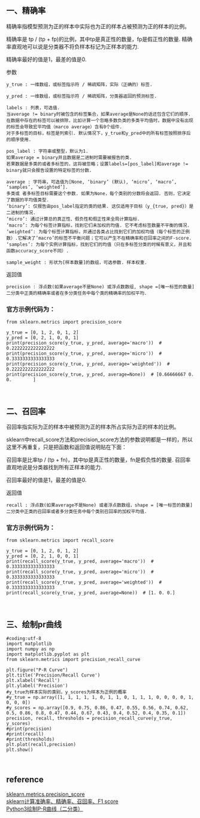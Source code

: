 ## 一、精确率
精确率指模型预测为正的样本中实际也为正的样本占被预测为正的样本的比例。

精确率是 tp / (tp + fp)的比例，其中tp是真正性的数量，fp是假正性的数量. 精确率直观地可以说是分类器不将负样本标记为正样本的能力.
 
精确率最好的值是1，最差的值是0.
 
参数
```
y_true : 一维数组，或标签指示符 / 稀疏矩阵，实际（正确的）标签.

y_pred : 一维数组，或标签指示符 / 稀疏矩阵，分类器返回的预测标签.

labels : 列表，可选值. 
当average != binary时被包含的标签集合，如果average是None的话还包含它们的顺序. 
在数据中存在的标签可以被排除，比如计算一个忽略多数负类的多类平均值时，数据中没有出现的标签会导致宏平均值（marco average）含有0个组件. 
对于多标签的目标，标签是列索引. 默认情况下，y_true和y_pred中的所有标签按照排序后的顺序使用.

pos_label : 字符串或整型，默认为1. 
如果average = binary并且数据是二进制时需要被报告的类. 
若果数据是多类的或者多标签的，这将被忽略；设置labels=[pos_label]和average != binary就只会报告设置的特定标签的分数.

average : 字符串，可选值为[None, ‘binary’ (默认), ‘micro’, ‘macro’, ‘samples’, ‘weighted’].
多类或 者多标签目标需要这个参数. 如果为None，每个类别的分数将会返回. 否则，它决定了数据的平均值类型.
‘binary’: 仅报告由pos_label指定的类的结果. 这仅适用于目标（y_{true, pred}）是二进制的情况.
‘micro’: 通过计算总的真正性、假负性和假正性来全局计算指标.
‘macro’: 为每个标签计算指标，找到它们未加权的均值. 它不考虑标签数量不平衡的情况.
‘weighted’: 为每个标签计算指标，并通过各类占比找到它们的加权均值（每个标签的正例数）.它解决了’macro’的标签不平衡问题；它可以产生不在精确率和召回率之间的F-score.
‘samples’: 为每个实例计算指标，找到它们的均值（只在多标签分类的时候有意义，并且和函数accuracy_score不同）.

sample_weight : 形状为[样本数量]的数组，可选参数. 样本权重.
```
返回值
```
precision : 浮点数(如果average不是None) 或浮点数数组, shape =[唯一标签的数量]
二分类中正类的精确率或者在多分类任务中每个类的精确率的加权平均.
```

### 官方示例代码为：
```
from sklearn.metrics import precision_score

y_true = [0, 1, 2, 0, 1, 2]
y_pred = [0, 2, 1, 0, 0, 1]
print(precision_score(y_true, y_pred, average='macro'))  # 0.2222222222222222
print(precision_score(y_true, y_pred, average='micro'))  # 0.3333333333333333
print(precision_score(y_true, y_pred, average='weighted'))  # 0.2222222222222222
print(precision_score(y_true, y_pred, average=None))  # [0.66666667 0.         0.        ]
```

&nbsp;
## 二、召回率
召回率指实际为正的样本中被预测为正的样本所占实际为正的样本的比例。

sklearn中recall_score方法和precision_score方法的参数说明都是一样的，所以这里不再重复，只是把函数和返回值说明贴在下面：

召回率是比率tp / (tp + fn)，其中tp是真正性的数量，fn是假负性的数量. 召回率直观地说是分类器找到所有正样本的能力.

召回率最好的值是1，最差的值是0.
 
返回值
```
recall : 浮点数(如果average不是None) 或者浮点数数组，shape = [唯一标签的数量]
二分类中正类的召回率或者多分类任务中每个类别召回率的加权平均值.
```
### 官方示例代码为：
```
from sklearn.metrics import recall_score

y_true = [0, 1, 2, 0, 1, 2]
y_pred = [0, 2, 1, 0, 0, 1]
print(recall_score(y_true, y_pred, average='macro'))  # 0.3333333333333333
print(recall_score(y_true, y_pred, average='micro'))  # 0.3333333333333333
print(recall_score(y_true, y_pred, average='weighted'))  # 0.3333333333333333
print(recall_score(y_true, y_pred, average=None))  # [1. 0. 0.]
```

&nbsp;
## 三、绘制pr曲线
```
#coding:utf-8
import matplotlib
import numpy as np
import matplotlib.pyplot as plt
from sklearn.metrics import precision_recall_curve

plt.figure("P-R Curve")
plt.title('Precision/Recall Curve')
plt.xlabel('Recall')
plt.ylabel('Precision')
#y_true为样本实际的类别，y_scores为样本为正例的概率
#y_true = np.array([1, 1, 1, 1, 1, 0, 1, 1, 0, 1, 1, 1, 0, 0, 0, 0, 1, 0, 0, 0])
#y_scores = np.array([0.9, 0.75, 0.86, 0.47, 0.55, 0.56, 0.74, 0.62, 0.5, 0.86, 0.8, 0.47, 0.44, 0.67, 0.43, 0.4, 0.52, 0.4, 0.35, 0.1])
precision, recall, thresholds = precision_recall_curve(y_true, y_scores)
#print(precision)
#print(recall)
#print(thresholds)
plt.plot(recall,precision)
plt.show()
```

&nbsp;
## reference
[sklearn.metrics.precision_score](https://scikit-learn.org/stable/modules/generated/sklearn.metrics.precision_score.html)   
[sklearn计算准确率、精确率、召回率、F1 score](https://blog.csdn.net/hfutdog/article/details/88085878)  
[Python3绘制P-R曲线（二分类）](https://blog.csdn.net/asty9000/article/details/87563360)
